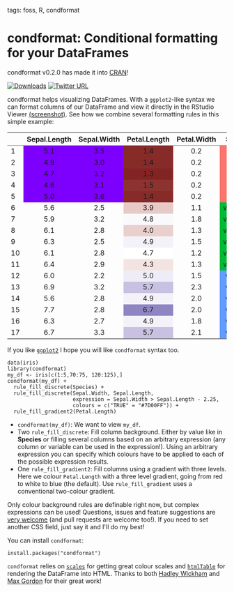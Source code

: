 tags: foss, R, condformat

# condformat: Conditional formatting for your DataFrames

condformat v0.2.0 has made it into [CRAN](https://cran.r-project.org/web/packages/condformat/index.html)!

[![Downloads](http://cranlogs.r-pkg.org/badges/condformat)](http://cran.rstudio.com/web/packages/condformat/index.html)
[![Twitter URL](https://img.shields.io/twitter/url/http/shields.io.svg?style=social)](https://twitter.com/_zeehio/status/707973745303023616)

condformat helps visualizing DataFrames. With a `ggplot2`-like syntax we can format columns
of our DataFrame and view it directly in the RStudio Viewer
[(screenshot)](2016-03-10-condformat-release.png). See how we combine several
formatting rules in this simple example:

<table class='gmisc_table' style='border-collapse: collapse;' >
<thead>
<tr>
<th style='border-bottom: 1px solid grey; border-top: 2px solid grey;'> </th>
<th style='border-bottom: 1px solid grey; border-top: 2px solid grey; text-align: center;'>Sepal.Length</th>
<th style='border-bottom: 1px solid grey; border-top: 2px solid grey; text-align: center;'>Sepal.Width</th>
<th style='border-bottom: 1px solid grey; border-top: 2px solid grey; text-align: center;'>Petal.Length</th>
<th style='border-bottom: 1px solid grey; border-top: 2px solid grey; text-align: center;'>Petal.Width</th>
<th style='border-bottom: 1px solid grey; border-top: 2px solid grey; text-align: center;'>Species</th>
</tr>
</thead>
<tbody>
<tr>
<td style='text-align: left;'>1</td>
<td style='; background-color: #7D00FF; text-align: center;'>5.1</td>
<td style='; background-color: #7D00FF; text-align: center;'>3.5</td>
<td style='; background-color: #872B29; text-align: center;'>1.4</td>
<td style='; background-color:; text-align: center;'>0.2</td>
<td style='; background-color: #F8766D; text-align: center;'>setosa</td>
</tr>
<tr>
<td style='text-align: left;'>2</td>
<td style='; background-color: #7D00FF; text-align: center;'>4.9</td>
<td style='; background-color: #7D00FF; text-align: center;'>3.0</td>
<td style='; background-color: #872B29; text-align: center;'>1.4</td>
<td style='; background-color:; text-align: center;'>0.2</td>
<td style='; background-color: #F8766D; text-align: center;'>setosa</td>
</tr>
<tr>
<td style='text-align: left;'>3</td>
<td style='; background-color: #7D00FF; text-align: center;'>4.7</td>
<td style='; background-color: #7D00FF; text-align: center;'>3.2</td>
<td style='; background-color: #832424; text-align: center;'>1.3</td>
<td style='; background-color:; text-align: center;'>0.2</td>
<td style='; background-color: #F8766D; text-align: center;'>setosa</td>
</tr>
<tr>
<td style='text-align: left;'>4</td>
<td style='; background-color: #7D00FF; text-align: center;'>4.6</td>
<td style='; background-color: #7D00FF; text-align: center;'>3.1</td>
<td style='; background-color: #8C322F; text-align: center;'>1.5</td>
<td style='; background-color:; text-align: center;'>0.2</td>
<td style='; background-color: #F8766D; text-align: center;'>setosa</td>
</tr>
<tr>
<td style='text-align: left;'>5</td>
<td style='; background-color: #7D00FF; text-align: center;'>5.0</td>
<td style='; background-color: #7D00FF; text-align: center;'>3.6</td>
<td style='; background-color: #872B29; text-align: center;'>1.4</td>
<td style='; background-color:; text-align: center;'>0.2</td>
<td style='; background-color: #F8766D; text-align: center;'>setosa</td>
</tr>
<tr>
<td style='text-align: left;'>6</td>
<td style='; background-color: blank; text-align: center;'>5.6</td>
<td style='; background-color: blank; text-align: center;'>2.5</td>
<td style='; background-color: #E7CAC6; text-align: center;'>3.9</td>
<td style='; background-color:; text-align: center;'>1.1</td>
<td style='; background-color: #00BA38; text-align: center;'>versicolor</td>
</tr>
<tr>
<td style='text-align: left;'>7</td>
<td style='; background-color: blank; text-align: center;'>5.9</td>
<td style='; background-color: blank; text-align: center;'>3.2</td>
<td style='; background-color: #F9F9FC; text-align: center;'>4.8</td>
<td style='; background-color:; text-align: center;'>1.8</td>
<td style='; background-color: #00BA38; text-align: center;'>versicolor</td>
</tr>
<tr>
<td style='text-align: left;'>8</td>
<td style='; background-color: blank; text-align: center;'>6.1</td>
<td style='; background-color: blank; text-align: center;'>2.8</td>
<td style='; background-color: #EAD0CD; text-align: center;'>4.0</td>
<td style='; background-color:; text-align: center;'>1.3</td>
<td style='; background-color: #00BA38; text-align: center;'>versicolor</td>
</tr>
<tr>
<td style='text-align: left;'>9</td>
<td style='; background-color: blank; text-align: center;'>6.3</td>
<td style='; background-color: blank; text-align: center;'>2.5</td>
<td style='; background-color: #F4F2F9; text-align: center;'>4.9</td>
<td style='; background-color:; text-align: center;'>1.5</td>
<td style='; background-color: #00BA38; text-align: center;'>versicolor</td>
</tr>
<tr>
<td style='text-align: left;'>10</td>
<td style='; background-color: blank; text-align: center;'>6.1</td>
<td style='; background-color: blank; text-align: center;'>2.8</td>
<td style='; background-color: #FFFFFF; text-align: center;'>4.7</td>
<td style='; background-color:; text-align: center;'>1.2</td>
<td style='; background-color: #00BA38; text-align: center;'>versicolor</td>
</tr>
<tr>
<td style='text-align: left;'>11</td>
<td style='; background-color: blank; text-align: center;'>6.4</td>
<td style='; background-color: blank; text-align: center;'>2.9</td>
<td style='; background-color: #F3E4E2; text-align: center;'>4.3</td>
<td style='; background-color:; text-align: center;'>1.3</td>
<td style='; background-color: #00BA38; text-align: center;'>versicolor</td>
</tr>
<tr>
<td style='text-align: left;'>12</td>
<td style='; background-color: blank; text-align: center;'>6.0</td>
<td style='; background-color: blank; text-align: center;'>2.2</td>
<td style='; background-color: #EEECF6; text-align: center;'>5.0</td>
<td style='; background-color:; text-align: center;'>1.5</td>
<td style='; background-color: #619CFF; text-align: center;'>virginica</td>
</tr>
<tr>
<td style='text-align: left;'>13</td>
<td style='; background-color: blank; text-align: center;'>6.9</td>
<td style='; background-color: blank; text-align: center;'>3.2</td>
<td style='; background-color: #C8C1E1; text-align: center;'>5.7</td>
<td style='; background-color:; text-align: center;'>2.3</td>
<td style='; background-color: #619CFF; text-align: center;'>virginica</td>
</tr>
<tr>
<td style='text-align: left;'>14</td>
<td style='; background-color: blank; text-align: center;'>5.6</td>
<td style='; background-color: blank; text-align: center;'>2.8</td>
<td style='; background-color: #F4F2F9; text-align: center;'>4.9</td>
<td style='; background-color:; text-align: center;'>2.0</td>
<td style='; background-color: #619CFF; text-align: center;'>virginica</td>
</tr>
<tr>
<td style='text-align: left;'>15</td>
<td style='; background-color: blank; text-align: center;'>7.7</td>
<td style='; background-color: blank; text-align: center;'>2.8</td>
<td style='; background-color: #9085C3; text-align: center;'>6.7</td>
<td style='; background-color:; text-align: center;'>2.0</td>
<td style='; background-color: #619CFF; text-align: center;'>virginica</td>
</tr>
<tr>
<td style='text-align: left;'>16</td>
<td style='; background-color: blank; text-align: center;'>6.3</td>
<td style='; background-color: blank; text-align: center;'>2.7</td>
<td style='; background-color: #F4F2F9; text-align: center;'>4.9</td>
<td style='; background-color:; text-align: center;'>1.8</td>
<td style='; background-color: #619CFF; text-align: center;'>virginica</td>
</tr>
<tr>
<td style='border-bottom: 2px solid grey; text-align: left;'>17</td>
<td style='; background-color: blank; border-bottom: 2px solid grey; text-align: center;'>6.7</td>
<td style='; background-color: blank; border-bottom: 2px solid grey; text-align: center;'>3.3</td>
<td style='; background-color: #C8C1E1; border-bottom: 2px solid grey; text-align: center;'>5.7</td>
<td style='; background-color:; border-bottom: 2px solid grey; text-align: center;'>2.1</td>
<td style='; background-color: #619CFF; border-bottom: 2px solid grey; text-align: center;'>virginica</td>
</tr>
</tbody>
</table>

If you like [`ggplot2`](https://cran.r-project.org/web/packages/ggplot2/) I hope
you will like `condformat` syntax too.

    data(iris)
    library(condformat)
    my_df <- iris[c(1:5,70:75, 120:125),]
    condformat(my_df) +
      rule_fill_discrete(Species) + 
      rule_fill_discrete(Sepal.Width, Sepal.Length,
                         expression = Sepal.Width > Sepal.Length - 2.25,
                         colours = c("TRUE" = "#7D00FF")) + 
      rule_fill_gradient2(Petal.Length)

- `condformat(my_df)`: We want to view `my_df`.
- Two `rule_fill_discrete`: Fill column background.
  Either by value like in **Species** or filling several columns based on an
  arbitrary expression (any column or variable can be used in the expression!).
  Using an arbitrary expression you can specify which colours have to be applied to
  each of the possible expression results.
- One `rule_fill_gradient2`: Fill columns using a gradient with three levels.
   Here we colour `Petal.Length` with a three level gradient, going from red
   to white to blue (the default). Use `rule_fill_gradient` uses a
   conventional two-colour gradient.

Only colour background rules are definable right now, but complex expressions
can be used! Questions, issues and feature suggestions are [very welcome](https://github.com/zeehio/condformat/issues)
(and pull requests are welcome too!). If you need to set another CSS field,
just say it and I'll do my best!

You can install `condformat`:

    install.packages("condformat")

`condformat` relies on [`scales`](https://cran.r-project.org/web/packages/scales/)
for getting great colour scales and [`htmlTable`](http://gforge.se/packages/) for
rendering the DataFrame into HTML. Thanks to both [Hadley Wickham](http://hadley.nz/)
and [Max Gordon](http://gforge.se/) for their great work!


